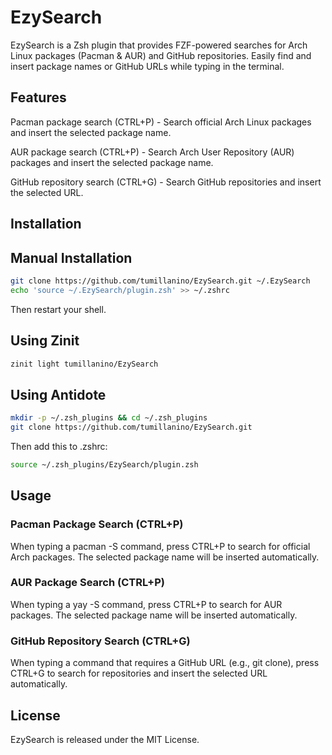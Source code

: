 # EzySearch

EzySearch is a Zsh plugin that provides FZF-powered searches for Arch Linux packages (Pacman & AUR) and GitHub repositories. Easily find and insert package names or GitHub URLs while typing in the terminal.

## Features

Pacman package search (CTRL+P) - Search official Arch Linux packages and insert the selected package name.

AUR package search (CTRL+P) - Search Arch User Repository (AUR) packages and insert the selected package name.

GitHub repository search (CTRL+G) - Search GitHub repositories and insert the selected URL.

## Installation

## Manual Installation

```bash
git clone https://github.com/tumillanino/EzySearch.git ~/.EzySearch
echo 'source ~/.EzySearch/plugin.zsh' >> ~/.zshrc
```
Then restart your shell.

## Using Zinit
```bash
zinit light tumillanino/EzySearch
```
## Using Antidote
```bash
mkdir -p ~/.zsh_plugins && cd ~/.zsh_plugins
git clone https://github.com/tumillanino/EzySearch.git
```
Then add this to .zshrc:
```bash
source ~/.zsh_plugins/EzySearch/plugin.zsh
``````
## Usage

### Pacman Package Search (CTRL+P)

When typing a pacman -S command, press CTRL+P to search for official Arch packages. The selected package name will be inserted automatically.

### AUR Package Search (CTRL+P)

When typing a yay -S command, press CTRL+P to search for AUR packages. The selected package name will be inserted automatically.

### GitHub Repository Search (CTRL+G)

When typing a command that requires a GitHub URL (e.g., git clone), press CTRL+G to search for repositories and insert the selected URL automatically.

## License

EzySearch is released under the MIT License.
